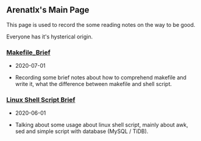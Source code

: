 ## Arenatlx's Main Page
This page is used to record the some reading notes on the way to be good. 

Everyone has it's hysterical origin.


### [Makefile_Brief](/blog-2020/makefile_brief.md)
- 2020-07-01

- Recording some brief notes about how to comprehend makefile and write it, what the difference between makefile and shell script.

### [Linux Shell Script Brief](/blog-2020/linux_shell_script.md) 
- 2020-06-01

- Talking about some usage about linux shell script, mainly about awk, sed and simple script with database (MySQL / TiDB). 